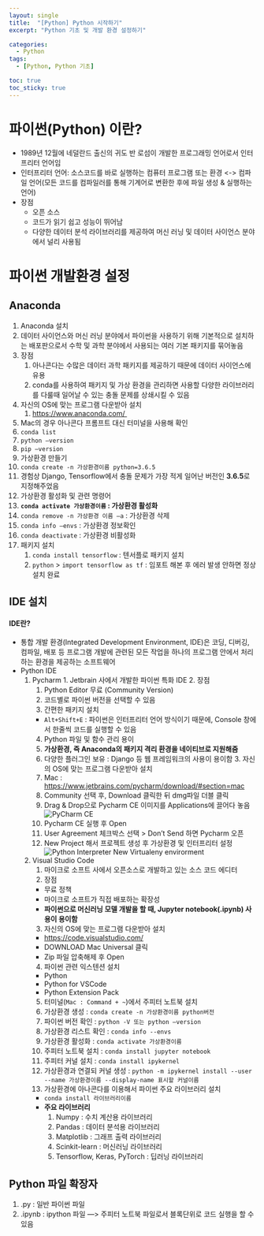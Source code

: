 ```yaml
---
layout: single
title:  "[Python] Python 시작하기"
excerpt: "Python 기초 및 개발 환경 설정하기"

categories:
  - Python
tags:
  - [Python, Python 기초]

toc: true
toc_sticky: true
---
```


# 파이썬(Python) 이란?
- 1989년 12월에 네덜란드 출신의 귀도 반 로섬이 개발한 프로그래밍 언어로서 인터프리터 언어임
- 인터프리터 언어: 소스코드를 바로 실행하는 컴퓨터 프로그램 또는 환경 <-> 컴파일 언어(모든 코드를 컴파일러를 통해 기계어로 변환한 후에 파일 생성 & 실행하는 언어)
- 장점
  - 오픈 소스
  - 코드가 읽기 쉽고 성능이 뛰어남
  - 다양한 데이터 분석 라이브러리를 제공하여 머신 러닝 및 데이터 사이언스 분야에서 널리 사용됨

# 파이썬 개발환경 설정
## Anaconda
1. Anaconda 설치
  1. 데이터 사이언스와 머신 러닝 분야에서 파이썬을 사용하기 위해 기본적으로 설치하는 배포판으로서 수학 및 과학 분야에서 사용되는 여러 기본 패키지를 묶어놓음
  2. 장점
      1. 아나콘다는 수많은 데이터 과학 패키지를 제공하기 때문에 데이터 사이언스에 유용
      2. conda를 사용하여 패키지 및 가상 환경을 관리하면 사용할 다양한 라이브러리를 다룰때 일어날 수 있는 충돌 문제를 상쇄시킬 수 있음
  3. 자신의 OS에 맞는 프로그램 다운받아 설치
      1. https://www.anaconda.com/ 
2. Mac의 경우 아나콘다 프롬프트 대신 터미널을 사용해 확인
  1. `conda list`
  2. `python —version`
  3. `pip —version`
3. 가상환경 만들기
  1. `conda create -n 가상환경이름 python=3.6.5`
  2. 경험상 Django, Tensorflow에서 충돌 문제가 가장 적게 일어난 버전인 **3.6.5**로 지정해주었음
4. 가상환경 활성화 및 관련 명령어
  1. **`conda activate 가상환경이름` : 가상환경 활성화**
  2. `conda remove -n 가상환경 이름 —a` : 가상환경 삭제
  3. `conda info —envs` : 가상환경 정보확인
  4. `conda deactivate` : 가상환경 비활성화
5. 패키지 설치
    1. `conda install tensorflow` : 텐서플로 패키지 설치
    2. `python` > `import tensorflow as tf` : 임포트 해본 후 에러 발생 안하면 정상 설치 완료

## IDE 설치
#### IDE란?
- 통합 개발 환경(Integrated Development Environment, IDE)은 코딩, 디버깅, 컴파일, 배포 등 프로그램 개발에 관련된 모든 작업을 하나의 프로그램 안에서 처리하는 환경을 제공하는 소프트웨어
- Python IDE
    1. Pycharm
      1. Jetbrain 사에서 개발한 파이썬 특화 IDE
      2. 장점
        1. Python Editor 무료 (Community Version)
        2. 코드별로 파이썬 버전을 선택할 수 있음
        3. 간편한 패키지 설치
         - `Alt+Shift+E` : 파이썬은 인터프리터 언어 방식이기 때문에, Console 창에서 한줄씩 코드를 실행할 수 있음
        4. Python 파일 및 함수 관리 용이
        5. **가상환경, 즉 Anaconda의 패키지 격리 환경을 네이티브로 지원해줌**
        6. 다양한 플러그인 보유 : Django 등 웹 프레임워크의 사용이 용이함
      3. 자신의 OS에 맞는 프로그램 다운받아 설치
        1. Mac : https://www.jetbrains.com/pycharm/download/#section=mac
        2. Community 선택 후, Download 클릭한 뒤 dmg파일 더블 클릭
        3. Drag & Drop으로 Pycharm CE 이미지를 Applications에 끌어다 놓음
![PyCharm CE](https://user-images.githubusercontent.com/100764055/157246020-3f90eaf1-9a35-4ddb-9cb7-8559e2388848.png) 
         4. Pycharm CE 실행 후 Open
         5. User Agreement 체크박스 선택 > Don’t Send 하면 Pycharm 오픈
         6. New Project 해서 프로젝트 생성 후 가상환경 및 인터프리터 설정
![Python Interpreter New Virtualeny envirorment](https://user-images.githubusercontent.com/100764055/157246108-3a3efcb3-10af-4f7c-b922-5b0a2c83218b.png)
    2. Visual Studio Code
        1. 마이크로 소프트 사에서 오픈소스로 개발하고 있는 소스 코드 에디터
        2. 장점
          - 무료 정책
          - 마이크로 소프트가 직접 배포하는 확장성
          - **파이썬으로 머신러닝 모델 개발을 할 때, Jupyter notebook(.ipynb) 사용이 용이함**
        3. 자신의 OS에 맞는 프로그램 다운받아 설치
          - https://code.visualstudio.com/
          - DOWNLOAD Mac Universal 클릭
          - Zip 파일 압축해제 후 Open
        4. 파이썬 관련 익스텐션 설치
          - Python
          - Python for VSCode
          - Python Extension Pack
        5. 터미널(`Mac : Command + ~`)에서 주피터 노트북 설치
          1. 가상환경 생성 : `conda create -n 가상환경이름 python버전`
          2. 파이썬 버전 확인 : `python -V 또는 python —version`
          3. 가상환경 리스트 확인 : `conda info --envs`
          4. 가상환경 활성화 : `conda activate 가상환경이름`
          5. 주피터 노트북 설치 : `conda install jupyter notebook`
          6. 주피터 커널 설치 : `conda install ipykernel`
          7. 가상환경과 연결되 커널 생성 : `python -m ipykernel install --user --name 가상환경이름 --display-name 표시할 커널이름`
        6. 가상환경에 아나콘다를 이용해서 파이썬 주요 라이브러리 설치
          * `conda install 라이브러리이름`
          * **주요 라이브러리**
             1. Numpy : 수치 계산용 라이브러리
             2. Pandas : 데이터 분석용 라이브러리
             3. Matplotlib : 그래프 출력 라이브러리
             4. Scinkit-learn : 머신러닝 라이브러리
             5. Tensorflow, Keras, PyTorch : 딥러닝 라이브러리

## Python 파일 확장자
1. .py : 일반 파이썬 파일
2. .ipynb : ipython 파일 —> 주피터 노트북 파일로서 블록단위로 코드 실행을 할 수 있음
